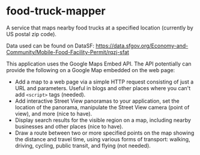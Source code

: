 # food-truck-mapper

A service that maps nearby food trucks at a specified location (currently by US postal zip code).

Data used can be found on DataSF: https://data.sfgov.org/Economy-and-Community/Mobile-Food-Facility-Permit/rqzj-sfat

This application uses the Google Maps Embed API. The API potentially can provide the following on a Google Map embedded on the web page:

-   Add a map to a web page via a simple HTTP request consisting of just a URL and parameters. Useful in blogs and other places where you can't add `<script>` tags (needed).
-   Add interactive Street View panoramas to your application, set the location of the panorama, manipulate the Street View camera (point of view), and more (nice to have).
-   Display search results for the visible region on a map, including nearby businesses and other places (nice to have).
-   Draw a route between two or more specified points on the map showing the distance and travel time, using various forms of transport: walking, driving, cycling, public transit, and flying (not needed).
